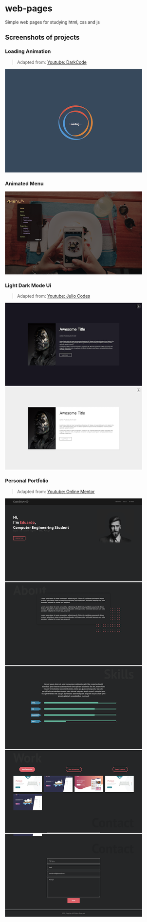 # web-pages
Simple web pages for studying html, css and js

## Screenshots of projects

### Loading Animation
> Adapted from: [Youtube: DarkCode](https://www.youtube.com/watch?v=QLiZ5VrhA98&t=66s)

![Loading Animation](https://raw.githubusercontent.com/Sebenta/web-pages/master/screenshots/Loading%20Animation.png)

### Animated Menu
![Animated Menu](https://raw.githubusercontent.com/Sebenta/web-pages/master/screenshots/Animated%20Menu.png)

### Light Dark Mode Ui
> Adapted from: [Youtube: Julio Codes](https://www.youtube.com/watch?v=Ia1yEBjrSsQ)

![Light Dark Mode Ui - dark](https://raw.githubusercontent.com/Sebenta/web-pages/master/screenshots/Light%20Dark%20Mode%20Ui%20-%20dark.png) ![Light Dark Mode Ui - Light](https://raw.githubusercontent.com/Sebenta/web-pages/master/screenshots/Light%20Dark%20Mode%20Ui%20-%20light.png)

### Personal Portfolio
> Adapted from: [Youtube: Online Mentor](https://www.youtube.com/watch?v=ZZOlqX_772k)

![Personal Portfolio - hero](https://raw.githubusercontent.com/Sebenta/web-pages/master/screenshots/Personal%20Portfolio%20-%20hero.png)
![Personal Portfolio - about](https://raw.githubusercontent.com/Sebenta/web-pages/master/screenshots/Personal%20Portfolio%20-%20about.png)
![Personal Portfolio - skills](https://raw.githubusercontent.com/Sebenta/web-pages/master/screenshots/Personal%20Portfolio%20-%20skills.png)
![Personal Portfolio - work](https://raw.githubusercontent.com/Sebenta/web-pages/master/screenshots/Personal%20Portfolio%20-%20work.png)
![Personal Portfolio - contact](https://raw.githubusercontent.com/Sebenta/web-pages/master/screenshots/Personal%20Portfolio%20-%20contact.png)